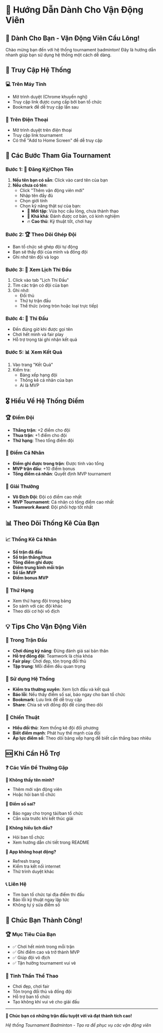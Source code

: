# 🏸 Hướng Dẫn Dành Cho Vận Động Viên

## 🎯 Dành Cho Bạn - Vận Động Viên Cầu Lông!

Chào mừng bạn đến với hệ thống tournament badminton! Đây là hướng dẫn nhanh giúp bạn sử dụng hệ thống một cách dễ dàng.

## 📱 Truy Cập Hệ Thống

### 💻 **Trên Máy Tính**
- Mở trình duyệt (Chrome khuyến nghị)
- Truy cập link được cung cấp bởi ban tổ chức
- Bookmark để dễ truy cập lần sau

### 📱 **Trên Điện Thoại**
- Mở trình duyệt trên điện thoại
- Truy cập link tournament
- Có thể "Add to Home Screen" để dễ truy cập

## 🚀 Các Bước Tham Gia Tournament

### Bước 1: 👤 **Đăng Ký/Chọn Tên**
1. **Nếu tên bạn có sẵn**: Click vào card tên của bạn
2. **Nếu chưa có tên**: 
   - Click "Thêm vận động viên mới"
   - Nhập tên đầy đủ
   - Chọn giới tính
   - Chọn kỹ năng thật sự của bạn:
     - 🐣 **Mới tập**: Vừa học cầu lông, chưa thành thạo
     - 🏃 **Khá khá**: Đánh được cơ bản, có kinh nghiệm
     - 🔥 **Cao thủ**: Kỹ thuật tốt, chơi hay

### Bước 2: 🏆 **Theo Dõi Ghép Đội**
- Ban tổ chức sẽ ghép đội tự động
- Bạn sẽ thấy đội của mình và đồng đội
- Ghi nhớ tên đội và logo

### Bước 3: 📅 **Xem Lịch Thi Đấu**
1. Click vào tab "Lịch Thi Đấu"
2. Tìm các trận có đội của bạn
3. Ghi nhớ:
   - Đối thủ
   - Thứ tự trận đấu
   - Thể thức (vòng tròn hoặc loại trực tiếp)

### Bước 4: 🏸 **Thi Đấu**
- Đến đúng giờ khi được gọi tên
- Chơi hết mình và fair play
- Hỗ trợ trọng tài ghi nhận kết quả

### Bước 5: 📊 **Xem Kết Quả**
1. Vào trang "Kết Quả"
2. Kiểm tra:
   - Bảng xếp hạng đội
   - Thống kê cá nhân của bạn
   - Ai là MVP

## 🎖️ Hiểu Về Hệ Thống Điểm

### 🏆 **Điểm Đội**
- **Thắng trận**: +2 điểm cho đội
- **Thua trận**: +1 điểm cho đội
- **Thứ hạng**: Theo tổng điểm đội

### 👑 **Điểm Cá Nhân**
- **Điểm ghi được trong trận**: Được tính vào tổng
- **MVP trận đấu**: +10 điểm bonus
- **Tổng điểm cá nhân**: Quyết định MVP tournament

### 🥇 **Giải Thưởng**
- **Vô Địch Đội**: Đội có điểm cao nhất
- **MVP Tournament**: Cá nhân có tổng điểm cao nhất
- **Teamwork Award**: Đội phối hợp tốt nhất

## 📊 Theo Dõi Thống Kê Của Bạn

### 📈 **Thống Kê Cá Nhân**
- **Số trận đã đấu**
- **Số trận thắng/thua**
- **Tổng điểm ghi được**
- **Điểm trung bình mỗi trận**
- **Số lần MVP**
- **Điểm bonus MVP**

### 🏅 **Thứ Hạng**
- Xem thứ hạng đội trong bảng
- So sánh với các đội khác
- Theo dõi cơ hội vô địch

## 💡 Tips Cho Vận Động Viên

### 🏸 **Trong Trận Đấu**
- **Chơi đúng kỹ năng**: Đừng đánh giá sai bản thân
- **Hỗ trợ đồng đội**: Teamwork là chìa khóa
- **Fair play**: Chơi đẹp, tôn trọng đối thủ
- **Tập trung**: Mỗi điểm đều quan trọng

### 📱 **Sử dụng Hệ Thống**
- **Kiểm tra thường xuyên**: Xem lịch đấu và kết quả
- **Báo lỗi**: Nếu thấy điểm số sai, báo ngay cho ban tổ chức
- **Bookmark**: Lưu link để dễ truy cập
- **Share**: Chia sẻ với đồng đội để cùng theo dõi

### 🎯 **Chiến Thuật**
- **Hiểu đối thủ**: Xem thống kê đội đối phương
- **Biết điểm mạnh**: Phát huy thế mạnh của đội
- **Áp lực điểm số**: Theo dõi bảng xếp hạng để biết cần thắng bao nhiêu

## 🆘 Khi Cần Hỗ Trợ

### ❓ **Các Vấn Đề Thường Gặp**

**🔸 Không thấy tên mình?**
- Thêm mới vận động viên
- Hoặc hỏi ban tổ chức

**🔸 Điểm số sai?**
- Báo ngay cho trọng tài/ban tổ chức
- Cần sửa trước khi kết thúc giải

**🔸 Không hiểu lịch đấu?**
- Hỏi ban tổ chức
- Xem hướng dẫn chi tiết trong README

**🔸 App không hoạt động?**
- Refresh trang
- Kiểm tra kết nối internet
- Thử trình duyệt khác

### 📞 **Liên Hệ**
- Tìm ban tổ chức tại địa điểm thi đấu
- Báo lỗi kỹ thuật ngay lập tức
- Không tự ý sửa điểm số

## 🎉 Chúc Bạn Thành Công!

### 🏆 **Mục Tiêu Của Bạn**
- ✅ Chơi hết mình trong mỗi trận
- ✅ Ghi điểm cao và trở thành MVP
- ✅ Giúp đội vô địch
- ✅ Tận hưởng tournament vui vẻ

### 🤝 **Tinh Thần Thể Thao**
- Chơi đẹp, chơi fair
- Tôn trọng đối thủ và đồng đội
- Hỗ trợ ban tổ chức
- Tạo không khí vui vẻ cho giải đấu

---

**🏸 Chúc bạn có những trận đấu tuyệt vời và đạt thành tích cao!**

*Hệ thống Tournament Badminton - Tạo ra để phục vụ các vận động viên* 
